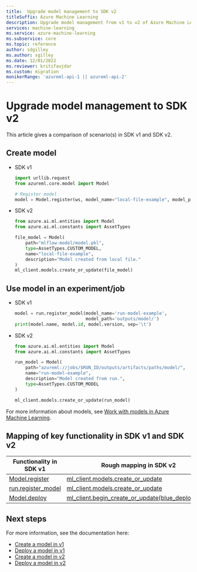 ```yaml
---
title:  Upgrade model management to SDK v2
titleSuffix: Azure Machine Learning
description: Upgrade model management from v1 to v2 of Azure Machine Learning SDK
services: machine-learning
ms.service: azure-machine-learning
ms.subservice: core
ms.topic: reference
author: sdgilley
ms.author: sgilley
ms.date: 12/01/2022
ms.reviewer: kritifaujdar
ms.custom: migration
monikerRange: 'azureml-api-1 || azureml-api-2'
---
```


# Upgrade model management to SDK v2

This article gives a comparison of scenario(s) in SDK v1 and SDK v2.

## Create model

* SDK v1

    ```python
    import urllib.request
    from azureml.core.model import Model
    
    # Register model
    model = Model.register(ws, model_name="local-file-example", model_path="mlflow-model/model.pkl")
    ```

* SDK v2
    
    ```python
    from azure.ai.ml.entities import Model
    from azure.ai.ml.constants import AssetTypes
    
    file_model = Model(
        path="mlflow-model/model.pkl",
        type=AssetTypes.CUSTOM_MODEL,
        name="local-file-example",
        description="Model created from local file."
    )
    ml_client.models.create_or_update(file_model)
    ```

## Use model in an experiment/job

* SDK v1

    ```python
    model = run.register_model(model_name='run-model-example',
                               model_path='outputs/model/')
    print(model.name, model.id, model.version, sep='\t')
    ```

* SDK v2

    ```python
    from azure.ai.ml.entities import Model
    from azure.ai.ml.constants import AssetTypes
    
    run_model = Model(
        path="azureml://jobs/$RUN_ID/outputs/artifacts/paths/model/",
        name="run-model-example",
        description="Model created from run.",
        type=AssetTypes.CUSTOM_MODEL
    )
    
    ml_client.models.create_or_update(run_model)
    ```

For more information about models, see [Work with models in Azure Machine Learning](how-to-manage-models.md).

## Mapping of key functionality in SDK v1 and SDK v2

|Functionality in SDK v1|Rough mapping in SDK v2|
|-|-|
|[Model.register](/python/api/azureml-core/azureml.core.model(class)#azureml-core-model-register)|[ml_client.models.create_or_update](/python/api/azure-ai-ml/azure.ai.ml.mlclient#azure-ai-ml-mlclient-create-or-update)|
|[run.register_model](/python/api/azureml-core/azureml.core.run.run#azureml-core-run-run-register-model)|[ml_client.models.create_or_update](/python/api/azure-ai-ml/azure.ai.ml.mlclient#azure-ai-ml-mlclient-create-or-update)|
|[Model.deploy](/python/api/azureml-core/azureml.core.model(class)#azureml-core-model-deploy)|[ml_client.begin_create_or_update(blue_deployment)](/python/api/azure-ai-ml/azure.ai.ml.mlclient#azure-ai-ml-mlclient-begin-create-or-update)|

## Next steps

For more information, see the documentation here:

* [Create a model in v1](v1/how-to-deploy-and-where.md?tabs=python#register-a-model-from-a-local-file)
* [Deploy a model in v1](v1/how-to-deploy-and-where.md?tabs=azcli#workflow-for-deploying-a-model)
* [Create a model in v2](how-to-manage-models.md)
* [Deploy a model in v2](how-to-deploy-online-endpoints.md)

